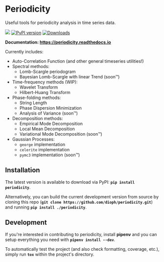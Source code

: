 # Periodicity

Useful tools for periodicity analysis in time series data.

[![](https://github.com/dioph/periodicity/workflows/CI/badge.svg)](https://github.com/dioph/periodicity/actions?query=branch%3Amaster)
[![PyPI version](https://badge.fury.io/py/periodicity.svg)](https://badge.fury.io/py/periodicity)
[![Downloads](https://pepy.tech/badge/periodicity)](https://pepy.tech/project/periodicity)

__Documentation: https://periodicity.readthedocs.io__

Currently includes:
* Auto-Correlation Function (and other general timeseries utilities!)
* Spectral methods:
    * Lomb-Scargle periodogram
    * Bayesian Lomb-Scargle with linear Trend (soon™)
* Time-frequency methods (WIP):
    * Wavelet Transform
    * Hilbert-Huang Transform
* Phase-folding methods:
    * String Length
    * Phase Dispersion Minimization
    * Analysis of Variance (soon™)
* Decomposition methods:
    * Empirical Mode Decomposition
    * Local Mean Decomposition
    * Variational Mode Decomposition (soon™)
* Gaussian Processes:
    * `george` implementation
    * `celerite` implementation
    * `pymc3` implementation (soon™)

## Installation

The latest version is available to download via PyPI: __`pip install periodicity`__.

Alternatively, you can build the current development version from source by cloning this repo (__`git clone https://github.com/dioph/periodicity.git`__) and running __`pip install ./periodicity`__.

## Development

If you're interested in contributing to periodicity, install __pipenv__ and you can setup everything you need with __`pipenv install --dev`__.

To automatically test the project (and also check formatting, coverage, etc.), simply run __`tox`__ within the project's directory.